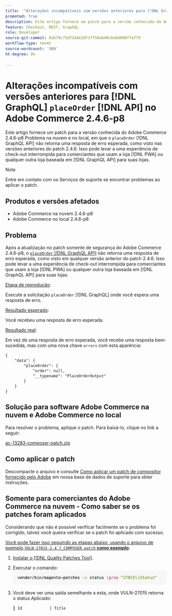 ```yaml
---
title: '"Alterações incompatíveis com versões anteriores para [!DNL GraphQL] `placeOrder" [!DNL API] in Adobe Commerce 2.4.6-p8"'
promoted: true
description: Este artigo fornece um patch para a versão conhecida do Adobe Commerce 2.4.6-p8 Cloud e problema no local em que "placeOrder" [!DNL GraphQL API] não retorna uma resposta de erro esperada, como visto nas versões anteriores do patch 2.4.6. Isso pode levar a uma experiência de check-out interrompida para comerciantes que usam vitrine PWA ou qualquer outra vitrine baseada no  [!DNL GraphQL API] para suas lojas.
feature: Checkout, REST, GraphQL
role: Developer
source-git-commit: 01b79c75df34de20f1ff50ab40c0a8d608ffa779
workflow-type: tm+mt
source-wordcount: '369'
ht-degree: 0%

---
```


# Alterações incompatíveis com versões anteriores para [!DNL GraphQL] `placeOrder` [!DNL API] no Adobe Commerce 2.4.6-p8

Este artigo fornece um patch para a versão conhecida do Adobe Commerce 2.4.6-p8 Problema na nuvem e no local, em que o `placeOrder` [!DNL GraphQL API] não retorna uma resposta de erro esperada, como visto nas versões anteriores do patch 2.4.6. Isso pode levar a uma experiência de check-out interrompida para comerciantes que usam a loja [!DNL PWA] ou qualquer outra loja baseada em [!DNL GraphQL API] para suas lojas.

>[!NOTE]
>
>Entre em contato com os Serviços de suporte se encontrar problemas ao aplicar o patch.

## Produtos e versões afetados

* Adobe Commerce na nuvem 2.4.6-p8
* Adobe Commerce no local 2.4.6-p8

## Problema

Após a atualização no patch somente de segurança do Adobe Commerce 2.4.6-p8, o [`placeOrder` [!DNL GraphQL API]](https://developer.adobe.com/commerce/webapi/graphql/schema/cart/mutations/place-order/) não retorna uma resposta de erro esperada, como visto em qualquer versão anterior do patch 2.4.6. Isso pode levar a uma experiência de check-out interrompida para comerciantes que usam a loja [!DNL PWA] ou qualquer outra loja baseada em [!DNL GraphQL API] para suas lojas.

<u>Etapa de reprodução</u>:

Execute a solicitação `placeOrder` [!DNL GraphQL] onde você espera uma resposta de erro.

<u>Resultado esperado</u>:

Você recebeu uma resposta de erro esperada.

<u>Resultado real</u>:

Em vez de uma resposta de erro esperada, você recebe uma resposta bem-sucedida, mas com uma nova chave `errors` com esta aparência:

```
{
    "data": {
        "placeOrder": {
            "order": null,
            "__typename": "PlaceOrderOutput"
        }
    }
}
```

## Solução para software Adobe Commerce na nuvem e Adobe Commerce no local

Para resolver o problema, aplique o patch.
Para baixá-lo, clique no link a seguir:

[ac-13283-composer-patch.zip](assets/ac-13283-composer-patch.zip)

## Como aplicar o patch

Descompacte o arquivo e consulte [Como aplicar um patch de compositor fornecido pelo Adobe](https://experienceleague.adobe.com/docs/commerce-knowledge-base/kb/how-to/how-to-apply-a-composer-patch-provided-by-magento.html) em nossa base de dados de suporte para obter instruções.

## Somente para comerciantes do Adobe Commerce na nuvem - Como saber se os patches foram aplicados

Considerando que não é possível verificar facilmente se o problema foi corrigido, talvez você queira verificar se o patch foi aplicado com sucesso.

<u>Você pode fazer isso seguindo as etapas abaixo, usando o arquivo de exemplo `VULN-27015-2.4.7_COMPOSER.patch` **como exemplo</u>**:

1. [Instalar o [!DNL Quality Patches Tool]](https://experienceleague.adobe.com/docs/commerce-operations/tools/quality-patches-tool/usage.html).
1. Executar o comando:<br>
   ![ac-13283-tell-if-patch-plied-code](assets/cve-2024-34102-tell-if-patch-applied-code.png)
1. Você deve ver uma saída semelhante a esta, onde VULN-27015 retorna o status *Aplicado*:

   ```bash
   ║ Id            │ Title                                                        │ Category        │ Origin                 │ Status      │ Details                                          ║ ║ N/A           │ ../m2-hotfixes/VULN-27015-2.4.7_COMPOSER_patch.patch      │ Other           │ Local                  │ Applied     │ Patch type: Custom                                
   ```

<!-- For Step 2:
     ```bash
    vendor/bin/magento-patches -n status |grep "27015\|Status"
     ```
-->

